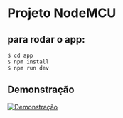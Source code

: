 # Projeto NodeMCU

## para rodar o app:
```
$ cd app
$ npm install
$ npm run dev
```
## Demonstração

[![Demonstração](https://img.youtube.com/vi/Xi3hY2239m4/0.jpg)](https://youtu.be/Xi3hY2239m4)

